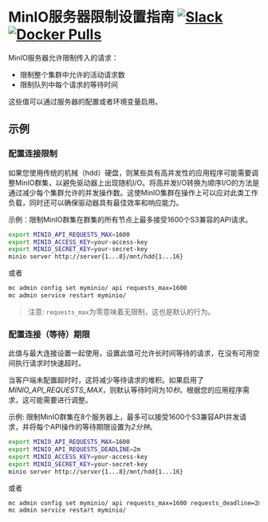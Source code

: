 # MinIO服务器限制设置指南 [![Slack](https://slack.min.io/slack?type=svg)](https://slack.min.io) [![Docker Pulls](https://img.shields.io/docker/pulls/minio/minio.svg?maxAge=157680000)](https://hub.docker.com/r/minio/minio/)

MinIO服务器允许限制传入的请求：

- 限制整个集群中允许的活动请求数
- 限制队列中每个请求的等待时间

这些值可以通过服务器的配置或者环境变量启用。

## 示例
### 配置连接限制
如果您使用传统的机械（hdd）硬盘，则某些具有高并发性的应用程序可能需要调整MinIO群集，以避免驱动器上出现随机I/O。将高并发I/O转换为顺序I/O的方法是通过减少每个集群允许的并发操作数。这使MinIO集群在操作上可以应对此类工作负载，同时还可以确保驱动器具有最佳效率和响应能力。

示例：限制MinIO群集在群集的所有节点上最多接受1600个S3兼容的API请求。

```sh
export MINIO_API_REQUESTS_MAX=1600
export MINIO_ACCESS_KEY=your-access-key
export MINIO_SECRET_KEY=your-secret-key
minio server http://server{1...8}/mnt/hdd{1...16}
```

或者

```sh
mc admin config set myminio/ api requests_max=1600
mc admin service restart myminio/
```

> 注意: `requests_max`为零意味着无限制，这也是默认的行为。

### 配置连接（等待）期限
此值与最大连接设置一起使用，设置此值可允许长时间等待的请求，在没有可用空间执行请求时快速超时。

当客户端未配置超时时，这将减少等待请求的堆积。如果启用了*MINIO_API_REQUESTS_MAX*，则默认等待时间为*10秒*。根据您的应用程序需求，这可能需要进行调整。

示例: 限制MinIO群集在8个服务器上，最多可以接受1600个S3兼容API并发请求，并将每个API操作的等待期限设置为*2分钟*。

```sh
export MINIO_API_REQUESTS_MAX=1600
export MINIO_API_REQUESTS_DEADLINE=2m
export MINIO_ACCESS_KEY=your-access-key
export MINIO_SECRET_KEY=your-secret-key
minio server http://server{1...8}/mnt/hdd{1...16}
```

或者

```sh
mc admin config set myminio/ api requests_max=1600 requests_deadline=2m
mc admin service restart myminio/
```


